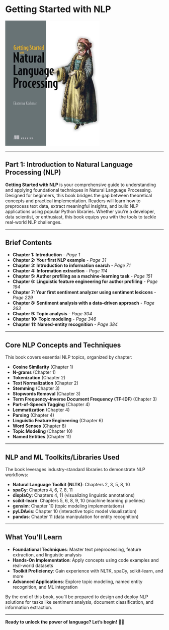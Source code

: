 # Getting Started with NLP

<img src="https://github.com/farrelrassya/GettingStartedwithNLP/blob/main/Cover.jpg" width="300" alt="Book Cover">

---

## Part 1: Introduction to Natural Language Processing (NLP)

**Getting Started with NLP** is your comprehensive guide to understanding and applying foundational techniques in Natural Language Processing. Designed for beginners, this book bridges the gap between theoretical concepts and practical implementation. Readers will learn how to preprocess text data, extract meaningful insights, and build NLP applications using popular Python libraries. Whether you're a developer, data scientist, or enthusiast, this book equips you with the tools to tackle real-world NLP challenges.

---

## Brief Contents

- **Chapter 1: Introduction** - *Page 1*  
- **Chapter 2: Your first NLP example** - *Page 31*  
- **Chapter 3: Introduction to information search** - *Page 71*  
- **Chapter 4: Information extraction** - *Page 114*  
- **Chapter 5: Author profiling as a machine-learning task** - *Page 151*  
- **Chapter 6: Linguistic feature engineering for author profiling** - *Page 194*  
- **Chapter 7: Your first sentiment analyzer using sentiment lexicons** - *Page 229*  
- **Chapter 8: Sentiment analysis with a data-driven approach** - *Page 263*  
- **Chapter 9: Topic analysis** - *Page 304*  
- **Chapter 10: Topic modeling** - *Page 346*  
- **Chapter 11: Named-entity recognition** - *Page 384*  

---

## Core NLP Concepts and Techniques

This book covers essential NLP topics, organized by chapter:

- **Cosine Similarity** (Chapter 1)  
- **N-grams** (Chapter 1)  
- **Tokenization** (Chapter 2)  
- **Text Normalization** (Chapter 2)  
- **Stemming** (Chapter 3)  
- **Stopwords Removal** (Chapter 3)  
- **Term Frequency–Inverse Document Frequency (TF-IDF)** (Chapter 3)  
- **Part-of-Speech Tagging** (Chapter 4)  
- **Lemmatization** (Chapter 4)  
- **Parsing** (Chapter 4)  
- **Linguistic Feature Engineering** (Chapter 6)  
- **Word Senses** (Chapter 8)  
- **Topic Modeling** (Chapter 10)  
- **Named Entities** (Chapter 11)  

---

## NLP and ML Toolkits/Libraries Used

The book leverages industry-standard libraries to demonstrate NLP workflows:

- **Natural Language Toolkit (NLTK)**: Chapters 2, 3, 5, 8, 10  
- **spaCy**: Chapters 4, 6, 7, 8, 11  
- **displaCy**: Chapters 4, 11 (visualizing linguistic annotations)  
- **scikit-learn**: Chapters 5, 6, 8, 9, 10 (machine learning pipelines)  
- **gensim**: Chapter 10 (topic modeling implementations)  
- **pyLDAvis**: Chapter 10 (interactive topic model visualization)  
- **pandas**: Chapter 11 (data manipulation for entity recognition)  

---

## What You’ll Learn

- **Foundational Techniques**: Master text preprocessing, feature extraction, and linguistic analysis  
- **Hands-On Implementation**: Apply concepts using code examples and real-world datasets  
- **Toolkit Proficiency**: Gain experience with NLTK, spaCy, scikit-learn, and more  
- **Advanced Applications**: Explore topic modeling, named entity recognition, and ML integration  

By the end of this book, you’ll be prepared to design and deploy NLP solutions for tasks like sentiment analysis, document classification, and information extraction.  

---

**Ready to unlock the power of language? Let’s begin!** 📖✨
